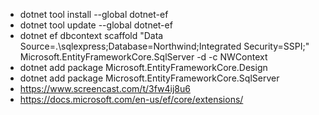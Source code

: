 * dotnet tool install --global dotnet-ef
* dotnet tool update --global dotnet-ef
* dotnet ef dbcontext scaffold "Data Source=.\sqlexpress;Database=Northwind;Integrated Security=SSPI;" Microsoft.EntityFrameworkCore.SqlServer -d -c NWContext
* dotnet add package Microsoft.EntityFrameworkCore.Design
* dotnet add package Microsoft.EntityFrameworkCore.SqlServer
* https://www.screencast.com/t/3fw4ij8u6
* https://docs.microsoft.com/en-us/ef/core/extensions/
